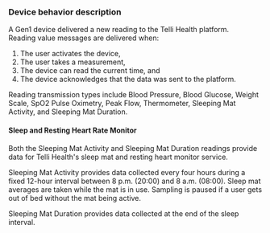 ### Device behavior description

A Gen1 device delivered a new reading to the Telli Health platform.  
Reading value messages are delivered when:

1. The user activates the device,  
2. The user takes a measurement,  
3. The device can read the current time, and  
4. The device acknowledges that the data was sent to the platform.

Reading transmission types include Blood Pressure, Blood Glucose, Weight Scale, SpO2 Pulse Oximetry, Peak Flow, Thermometer, Sleeping Mat Activity, and Sleeping Mat Duration.  

#### Sleep and Resting Heart Rate Monitor

Both the Sleeping Mat Activity and Sleeping Mat Duration readings provide data for Telli Health's sleep mat and resting heart monitor service.   

Sleeping Mat Activity provides data collected every four hours during a fixed 12-hour interval between 8 p.m. (20:00) and 8 a.m. (08:00). Sleep mat averages are taken while the mat is in use. Sampling is paused if a user gets out of bed without the mat being active.  

Sleeping Mat Duration provides data collected at the end of the sleep interval.
